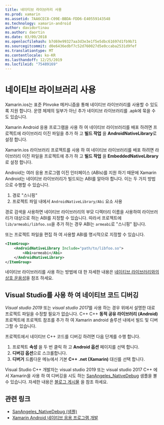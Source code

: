```yaml
---
title: 네이티브 라이브러리 사용
ms.prod: xamarin
ms.assetid: 7AA6CEC8-C09E-BBDA-FDD6-E40559143548
ms.technology: xamarin-android
author: davidortinau
ms.author: daortin
ms.date: 03/09/2018
ms.openlocfilehash: b7d69e99327aa3d3e3e1f5e5dbc61697d1fb9b71
ms.sourcegitcommit: d0e6436edbf7c52d760027d5e0ccaba2531d9fef
ms.translationtype: MT
ms.contentlocale: ko-KR
ms.lasthandoff: 12/25/2019
ms.locfileid: "75489169"
---
```

# <a name="using-native-libraries"></a>네이티브 라이브러리 사용

Xamarin.ios는 표준 PInvoke 메커니즘을 통해 네이티브 라이브러리를 사용할 수 있도록 지원 합니다. 운영 체제의 일부가 아닌 추가 네이티브 라이브러리를 .apk에 묶을 수도 있습니다.

Xamarin Android 응용 프로그램을 사용 하 여 네이티브 라이브러리를 배포 하려면 프로젝트에 라이브러리 이진 파일을 추가 하 고 **빌드 작업** 을 **AndroidNativeLibrary**로 설정 합니다.

Xamarin.ios 라이브러리 프로젝트를 사용 하 여 네이티브 라이브러리를 배포 하려면 라이브러리 이진 파일을 프로젝트에 추가 하 고 **빌드 작업** 을 **EmbeddedNativeLibrary**로 설정 합니다.

Android는 여러 응용 프로그램 이진 인터페이스 (ABIs)를 지원 하기 때문에 Xamarin Android는 네이티브 라이브러리가 빌드되는 ABI를 알아야 합니다.
이는 두 가지 방법으로 수행할 수 있습니다.

1. 경로 "스니핑"
1. 프로젝트 파일 내에서 `AndroidNativeLibrary/Abi` 요소 사용

경로 검색을 사용하면 네이티브 라이브러리의 부모 디렉터리 이름을 사용하여 라이브러리가 대상으로 하는 ABI를 지정할 수 있습니다. 따라서 프로젝트에 `lib/armeabi/libfoo.so`을 추가 하는 경우 ABI는 `armeabi`로 "스니핑" 됩니다.

또는 프로젝트 파일을 편집 하 여 사용할 ABI를 명시적으로 지정할 수 있습니다.

```xml
<ItemGroup>
    <AndroidNativeLibrary Include="path/to/libfoo.so">
        <Abi>armeabi</Abi>
    </AndroidNativeLibrary>
</ItemGroup>
```

네이티브 라이브러리를 사용 하는 방법에 대 한 자세한 내용은 [네이티브 라이브러리와의 상호 운용성](https://www.mono-project.com/docs/advanced/pinvoke/)을 참조 하세요.

## <a name="debugging-native-code-with-visual-studio"></a>Visual Studio를 사용 하 여 네이티브 코드 디버깅

*Visual studio 2019* 또는 *visual studio 2017*를 사용 하는 경우 위에서 설명한 대로 프로젝트 파일을 수정할 필요가 없습니다.
C++ C++ **동적 공유 라이브러리 (Android)** 프로젝트에 프로젝트 참조를 추가 하 여 Xamarin android 솔루션 내에서 빌드 및 디버그할 수 있습니다.

프로젝트에서 네이티브 C++ 코드를 디버깅 하려면 다음 단계를 수행 합니다.

1. 프로젝트 **속성** 을 두 번 클릭 하 고 **Android 옵션** 페이지를 선택 합니다.
2. **디버깅 옵션**으로 스크롤합니다.
3. **디버거** 드롭다운 메뉴에서 기본 **C++** **.net (Xamarin)** 대신를 선택 합니다.

Visual Studio C++ 개발자는 visual studio 2019 또는 visual studio 2017 C++ 에서 Xamarin을 사용 하 여 디버깅을 시도 하는 [SanAngeles_NativeDebug](https://docs.microsoft.com/samples/xamarin/monodroid-samples/sanangeles-ndk) 샘플을 볼 수 있습니다. 자세한 내용은 [블로그 게시물](https://blog.xamarin.com/build-and-debug-c-libraries-in-xamarin-android-apps-with-visual-studio-2015/) 을 참조 하세요.

## <a name="related-links"></a>관련 링크

- [SanAngeles_NativeDebug (샘플)](https://docs.microsoft.com/samples/xamarin/monodroid-samples/sanangeles-ndk)
- [Xamarin Android 네이티브 응용 프로그램 개발](https://blogs.msdn.microsoft.com/vcblog/2015/02/23/developing-xamarin-android-native-applications/)
